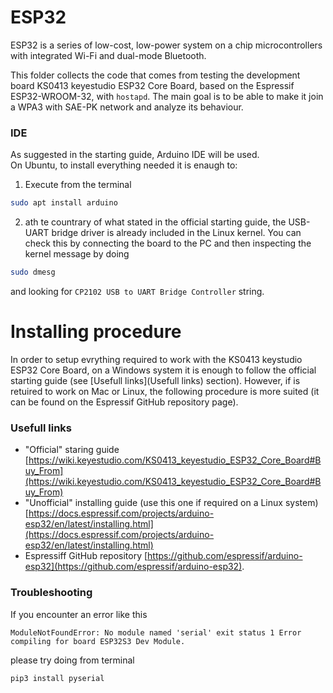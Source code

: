 # ESP32
ESP32 is a series of low-cost, low-power system on a chip microcontrollers with integrated Wi-Fi and dual-mode Bluetooth.

This folder collects the code that comes from testing the development board KS0413 keyestudio ESP32 Core Board, based on the Espressif ESP32-WROOM-32, with `hostapd`.
The main goal is to be able to make it join a WPA3 with SAE-PK network and analyze its behaviour.

### IDE
As suggested in the starting guide, Arduino IDE will be used.<br>
On Ubuntu, to install everything needed it is enaugh to:
1. Execute from the terminal
```bash
sudo apt install arduino
```
2. ath te countrary of what stated in the official starting guide, the USB-UART bridge driver is already included in the Linux kernel.
You can check this by connecting the board to the PC and then inspecting the kernel message by doing
```bash
sudo dmesg
```
and looking for `CP2102 USB to UART Bridge Controller` string.

# Installing procedure
In order to setup evrything required to work with the KS0413 keystudio ESP32 Core Board, on a Windows system it is enough to follow the official starting guide (see [Usefull links](Usefull links) section).
However, if is retuired to work on Mac or Linux, the following procedure is more suited (it can be found on the Espressif GitHub repository page).

### Usefull links
- "Official" staring guide [https://wiki.keyestudio.com/KS0413_keyestudio_ESP32_Core_Board#Buy_From](https://wiki.keyestudio.com/KS0413_keyestudio_ESP32_Core_Board#Buy_From)
- "Unofficial" installing guide (use this one if required on a Linux system) [https://docs.espressif.com/projects/arduino-esp32/en/latest/installing.html](https://docs.espressif.com/projects/arduino-esp32/en/latest/installing.html)
- Espressiff GitHub repository [https://github.com/espressif/arduino-esp32](https://github.com/espressif/arduino-esp32).

### Troubleshooting
If you encounter an error like this
```
ModuleNotFoundError: No module named 'serial' exit status 1 Error compiling for board ESP32S3 Dev Module.
```
please try doing from terminal
```bash
pip3 install pyserial
```
